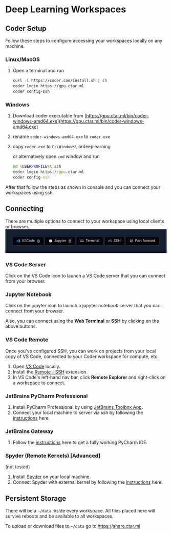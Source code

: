 # Deep Learning Workspaces

## Coder Setup

Follow these steps to configure accessing your workspaces locally on any machine.

### Linux/MacOS

1. Open a terminal and run

   ```bash
   curl -L https://coder.com/install.sh | sh
   coder login https://gpu.ctar.ml
   coder config-ssh
   ```

### Windows

1. Download coder executable from [https://gpu.ctar.ml/bin/coder-windows-amd64.exe](https://gpu.ctar.ml/bin/coder-windows-amd64.exe)

2. rename `coder-windows-amd64.exe` to `coder.exe`

3. copy `coder.exe` to `C:\Windows\`
   ordeeplearning

   or alternatively open `cmd` window and run

   ```cmd
   md %USERPROFILE%\.ssh
   coder login https://gpu.ctar.ml
   coder config-ssh
   ```

After that follow the steps as shown in console and you can connect your workspaces using ssh.

## Connecting

There are multiple options to connect to your workspace using local clients or browser.
![deeplearning-connect](./deeplearning-connect.png)

### VS Code Server

Click on the VS Code icon to launch a VS Code server that you can connect from your browser.

### Jupyter Notebook

Click on the jupyter icon to launch a jupyter notebook server that you can connect from your browser.

Also, you can connect using the **Web Terminal** or **SSH** by clicking on the above buttons.

### VS Code Remote

Once you've configured SSH, you can work on projects from your local copy of VS Code, connected to your Coder workspace for compute, etc.

1. Open [VS Code](https://code.visualstudio.com/download) locally.
2. Install the [Remote - SSH](https://marketplace.visualstudio.com/items?itemName=ms-vscode-remote.remote-ssh) extension.
3. In VS Code's left-hand nav bar, click **Remote Explorer** and right-click on a workspace to connect.

### JetBrains PyCharm Professional

1. Install PyCharm Professional by using [JetBrains Toolbox App](https://www.jetbrains.com/toolbox-app/).
2. Connect your local machine to server via ssh by following the [instructions](https://www.jetbrains.com/help/pycharm/configuring-remote-interpreters-via-ssh.html#prereq) here.

### JetBrains Gateway

1. Follow the [instructions](https://coder.com/docs/coder-oss/latest/ides/gateway) here to get a fully working PyCharm IDE.

### Spyder (Remote Kernels) [Advanced]

(not tested)

1. Install [Spyder](https://docs.spyder-ide.org/current/installation.html) on your local machine.
2. Connect Spyder with external kernel by following the [instructions](https://docs.spyder-ide.org/current/panes/ipythonconsole.html#using-external-kernels) here.

## Persistent Storage

There will be a `~/data` inside every workspace. All files placed here will survive reboots and be available to all workspaces.

To upload or download files to `~/data` go to https://share.ctar.ml
